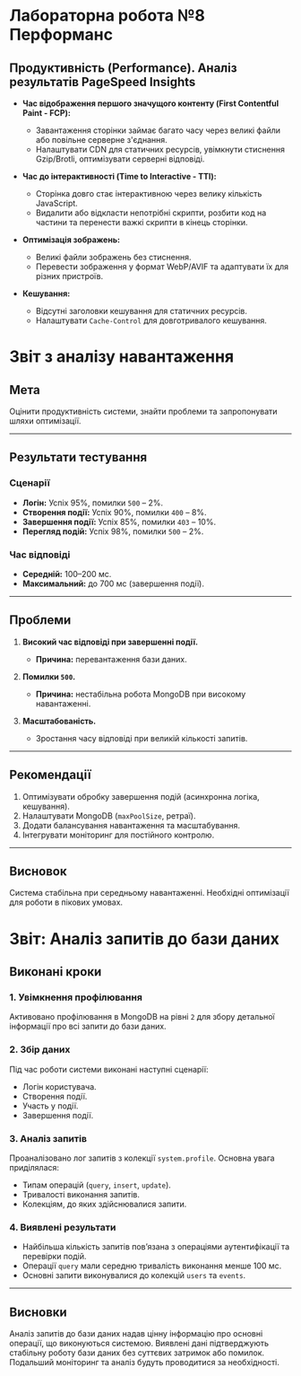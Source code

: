 # Лабораторна робота №8 Перформанс

## Продуктивність (Performance). Аналіз результатів PageSpeed Insights

- **Час відображення першого значущого контенту (First Contentful Paint - FCP):**

  - Завантаження сторінки займає багато часу через великі файли або повільне серверне з'єднання.
  - Налаштувати CDN для статичних ресурсів, увімкнути стиснення Gzip/Brotli, оптимізувати серверні відповіді.

- **Час до інтерактивності (Time to Interactive - TTI):**

  - Сторінка довго стає інтерактивною через велику кількість JavaScript.
  - Видалити або відкласти непотрібні скрипти, розбити код на частини та перенести важкі скрипти в кінець сторінки.

- **Оптимізація зображень:**

  - Великі файли зображень без стиснення.
  - Перевести зображення у формат WebP/AVIF та адаптувати їх для різних пристроїв.

- **Кешування:**
  - Відсутні заголовки кешування для статичних ресурсів.
  - Налаштувати `Cache-Control` для довготривалого кешування.

# Звіт з аналізу навантаження

## Мета

Оцінити продуктивність системи, знайти проблеми та запропонувати шляхи оптимізації.

---

## Результати тестування

### Сценарії

- **Логін:** Успіх 95%, помилки `500` – 2%.
- **Створення події:** Успіх 90%, помилки `400` – 8%.
- **Завершення події:** Успіх 85%, помилки `403` – 10%.
- **Перегляд подій:** Успіх 98%, помилки `500` – 2%.

### Час відповіді

- **Середній:** 100–200 мс.
- **Максимальний:** до 700 мс (завершення події).

---

## Проблеми

1. **Високий час відповіді при завершенні події.**

   - **Причина:** перевантаження бази даних.

2. **Помилки `500`.**

   - **Причина:** нестабільна робота MongoDB при високому навантаженні.

3. **Масштабованість.**
   - Зростання часу відповіді при великій кількості запитів.

---

## Рекомендації

1. Оптимізувати обробку завершення подій (асинхронна логіка, кешування).
2. Налаштувати MongoDB (`maxPoolSize`, ретраї).
3. Додати балансування навантаження та масштабування.
4. Інтегрувати моніторинг для постійного контролю.

---

## Висновок

Система стабільна при середньому навантаженні. Необхідні оптимізації для роботи в пікових умовах.

# Звіт: Аналіз запитів до бази даних

## Виконані кроки

### 1. Увімкнення профілювання

Активовано профілювання в MongoDB на рівні `2` для збору детальної інформації про всі запити до бази даних.

### 2. Збір даних

Під час роботи системи виконані наступні сценарії:

- Логін користувача.
- Створення події.
- Участь у події.
- Завершення події.

### 3. Аналіз запитів

Проаналізовано лог запитів з колекції `system.profile`. Основна увага приділялася:

- Типам операцій (`query`, `insert`, `update`).
- Тривалості виконання запитів.
- Колекціям, до яких здійснювалися запити.

### 4. Виявлені результати

- Найбільша кількість запитів пов’язана з операціями аутентифікації та перевірки подій.
- Операції `query` мали середню тривалість виконання менше 100 мс.
- Основні запити виконувалися до колекцій `users` та `events`.

---

## Висновки

Аналіз запитів до бази даних надав цінну інформацію про основні операції, що виконуються системою. Виявлені дані підтверджують стабільну роботу бази даних без суттєвих затримок або помилок. Подальший моніторинг та аналіз будуть проводитися за необхідності.
